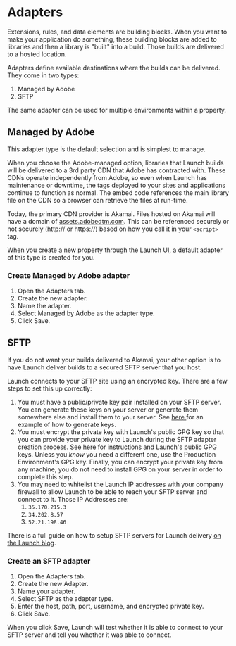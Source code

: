 # Adapters

Extensions, rules, and data elements are building blocks. When you want to make your application do something, these building blocks are added to libraries and then a library is "built" into a build. Those builds are delivered to a hosted location.

Adapters define available destinations where the builds can be delivered. They come in two types:

1. Managed by Adobe
2. SFTP

The same adapter can be used for multiple environments within a property.

## Managed by Adobe

This adapter type is the default selection and is simplest to manage.

When you choose the Adobe-managed option, libraries that Launch builds will be delivered to a 3rd party CDN that Adobe has contracted with. These CDNs operate independently from Adobe, so even when Launch has maintenance or downtime, the tags deployed to your sites and applications continue to function as normal. The embed code references the main library file on the CDN so a browser can retrieve the files at run-time.

Today, the primary CDN provider is Akamai. Files hosted on Akamai will have a domain of [assets.adobedtm.com](https://assets.adobedtm.com). This can be referenced securely or not securely \(http:// or https://\) based on how you call it in your `<script>` tag.

When you create a new property through the Launch UI, a default adapter of this type is created for you.

### Create Managed by Adobe adapter

1. Open the Adapters tab.
2. Create the new adapter.
3. Name the adapter.
4. Select Managed by Adobe as the adapter type.
5. Click Save.

## SFTP

If you do not want your builds delivered to Akamai, your other option is to have Launch deliver builds to a secured SFTP server that you host.

Launch connects to your SFTP site using an encrypted key. There are a few steps to set this up correctly:

1. You must have a public/private key pair installed on your SFTP server.  You can generate these keys on your server or generate them somewhere else and install them to your server.  See [here ](https://help.github.com/articles/generating-a-new-ssh-key-and-adding-it-to-the-ssh-agent/#generating-a-new-ssh-key)for an example of how to generate keys.
2. You must encrypt the private key with Launch's public GPG key so that you can provide your private key to Launch during the SFTP adapter creation process.  See [here](https://developer.adobelaunch.com/api/guides/encrypting_values/) for instructions and Launch's public GPG keys.  Unless you _know_ you need a different one, use the Production Environment's GPG key.  Finally, you can encrypt your private key from any  machine, you do not need to install GPG on your server in order to complete this step.
3. You may need to whitelist the Launch IP addresses with your company firewall to allow Launch to be able to reach your SFTP server and connect to it.  Those IP Addresses are:
   1. `35.170.215.3`
   2. `34.202.8.57`
   3. `52.21.198.46`

There is a full guide on how to setup SFTP servers for Launch delivery [on the Launch blog](https://medium.com/launch-by-adobe/configuring-an-sftp-server-for-use-with-adobe-launch-bc626027e5a6).

### Create an SFTP adapter

1. Open the Adapters tab.
2. Create the new Adapter.
3. Name your adapter.
4. Select SFTP as the adapter type.
5. Enter the host, path, port, username, and encrypted private key.
6. Click Save.

When you click Save, Launch will test whether it is able to connect to your SFTP server and tell you whether it was able to connect.

